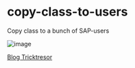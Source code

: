# copy-class-to-users
Copy class to a bunch of SAP-users

![image](https://github.com/tricktresor/copy-class-to-users/assets/75187288/5ec02acc-97bd-407c-8b8d-2e80a4c10f00)


[Blog Tricktresor](https://tricktresor.de/blog/massenkopie-von-klassen/)
